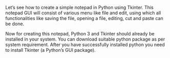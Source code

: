 Let’s see how to create a simple notepad in Python using Tkinter. This notepad GUI will consist of various menu like file and edit, using which all functionalities like saving the file, opening a file, editing, cut and paste can be done.

Now for creating this notepad, Python 3 and Tkinter should already be installed in your system. You can download suitable python package as per system requirement. After you have successfully installed python you need to install Tkinter (a Python’s GUI package).
